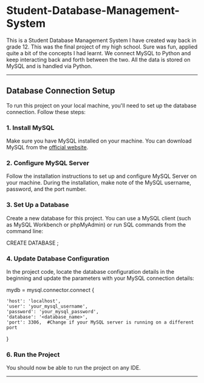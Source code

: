 # Student-Database-Management-System
This is a Student Database Management System I have created way back in grade 12. This was the final project of my high school. Sure was fun, applied quite a bit of the concepts I had learnt. We connect MySQL to Python and keep interacting back and forth between the two. All the data is stored on MySQL and is handled via Python.

---

## Database Connection Setup

To run this project on your local machine, you'll need to set up the database connection. Follow these steps:

### 1. Install MySQL

Make sure you have MySQL installed on your machine. You can download MySQL from the [official website](https://dev.mysql.com/downloads/).

### 2. Configure MySQL Server

Follow the installation instructions to set up and configure MySQL Server on your machine. During the installation, make note of the MySQL username, password, and the port number.

### 3. Set Up a Database

Create a new database for this project. You can use a MySQL client (such as MySQL Workbench or phpMyAdmin) or run SQL commands from the command line:

CREATE DATABASE <name>;

### 4. Update Database Configuration

In the project code, locate the database configuration details in the beginning and update the parameters with your MySQL connection details:

mydb = mysql.connector.connect {

    'host': 'localhost',
    'user': 'your_mysql_username',
    'password': 'your_mysql_password',
    'database': '<database_name>',
    'port': 3306,  #Change if your MySQL server is running on a different port
    
}

### 6. Run the Project

You should now be able to run the project on any IDE.

---
